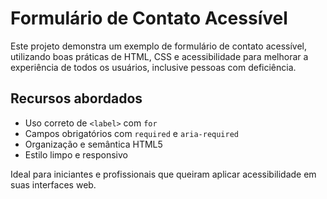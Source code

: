 # Formulário de Contato Acessível

Este projeto demonstra um exemplo de formulário de contato acessível, utilizando boas práticas de HTML, CSS e acessibilidade para melhorar a experiência de todos os usuários, inclusive pessoas com deficiência.

## Recursos abordados

- Uso correto de `<label>` com `for`
- Campos obrigatórios com `required` e `aria-required`
- Organização e semântica HTML5
- Estilo limpo e responsivo

Ideal para iniciantes e profissionais que queiram aplicar acessibilidade em suas interfaces web.
